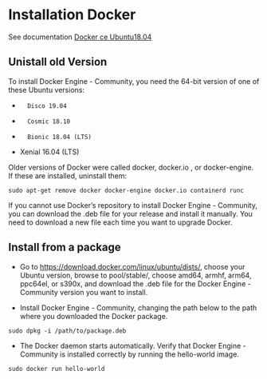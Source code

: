 # Installation Docker

See documentation [Docker ce Ubuntu18.04](ihttps://docs.docker.com/install/linux/docker-ce/ubuntu/)


## Unistall old Version

To install Docker Engine - Community, you need the 64-bit version of one of these Ubuntu versions:

*    	Disco 19.04
*    	Cosmic 18.10
*    	Bionic 18.04 (LTS)
*	Xenial 16.04 (LTS)

Older versions of Docker were called docker, docker.io , or docker-engine. If these are installed, uninstall them:

```
sudo apt-get remove docker docker-engine docker.io containerd runc
```


If you cannot use Docker’s repository to install Docker Engine - Community, you can download the .deb file for your release and install it manually. You need to download a new file each time you want to upgrade Docker.

## Install from a package

* Go to https://download.docker.com/linux/ubuntu/dists/, choose your Ubuntu version, browse to pool/stable/, choose amd64, armhf, arm64, ppc64el, or s390x, and download the .deb file for the Docker Engine - Community version you want to install.

* Install Docker Engine - Community, changing the path below to the path where you downloaded the Docker package.

```
sudo dpkg -i /path/to/package.deb
```

* The Docker daemon starts automatically. Verify that Docker Engine - Community is installed correctly by running the hello-world image.

```
sudo docker run hello-world
```




